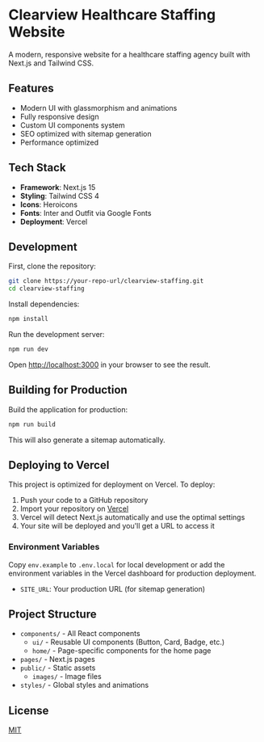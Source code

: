 # Clearview Healthcare Staffing Website

A modern, responsive website for a healthcare staffing agency built with Next.js and Tailwind CSS.

## Features

- Modern UI with glassmorphism and animations
- Fully responsive design
- Custom UI components system
- SEO optimized with sitemap generation
- Performance optimized

## Tech Stack

- **Framework**: Next.js 15
- **Styling**: Tailwind CSS 4
- **Icons**: Heroicons
- **Fonts**: Inter and Outfit via Google Fonts
- **Deployment**: Vercel

## Development

First, clone the repository:

```bash
git clone https://your-repo-url/clearview-staffing.git
cd clearview-staffing
```

Install dependencies:

```bash
npm install
```

Run the development server:

```bash
npm run dev
```

Open [http://localhost:3000](http://localhost:3000) in your browser to see the result.

## Building for Production

Build the application for production:

```bash
npm run build
```

This will also generate a sitemap automatically.

## Deploying to Vercel

This project is optimized for deployment on Vercel. To deploy:

1. Push your code to a GitHub repository
2. Import your repository on [Vercel](https://vercel.com/import)
3. Vercel will detect Next.js automatically and use the optimal settings
4. Your site will be deployed and you'll get a URL to access it

### Environment Variables

Copy `env.example` to `.env.local` for local development or add the environment variables in the Vercel dashboard for production deployment.

- `SITE_URL`: Your production URL (for sitemap generation)

## Project Structure

- `components/` - All React components
  - `ui/` - Reusable UI components (Button, Card, Badge, etc.)
  - `home/` - Page-specific components for the home page
- `pages/` - Next.js pages
- `public/` - Static assets
  - `images/` - Image files
- `styles/` - Global styles and animations

## License

[MIT](https://choosealicense.com/licenses/mit/)

